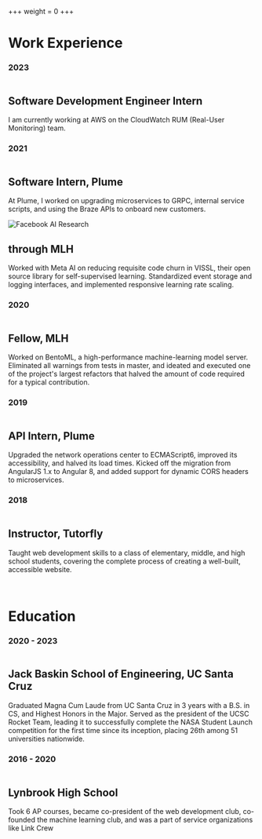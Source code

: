 +++
weight = 0
+++

<div id="experience-container">

# Work Experience

### 2023
<section class="education">
    <div>
        <img src="_index_/aws.png" alt="" data-dark-src="_index_/AWS-Logo-halfwhite.png" data-light-src="_index_/aws.png">
        <h2>Software Development Engineer Intern</h2>
    </div>
    
I am currently working at AWS on the CloudWatch RUM (Real-User Monitoring) team.
</section>

### 2021
<section class="education">
    <div>
        <img src="_index_/plume.png" alt="">
        <h2>Software Intern, Plume</h2>
    </div>

At Plume, I worked on upgrading microservices to GRPC, internal service
scripts, and using the Braze APIs to onboard new customers.
</section>

<section class="education">
    <div>
        <img src="_index_/Meta.jpg" alt="Facebook AI Research">
        <h2>through MLH</h2>
    </div>

Worked with Meta AI on reducing requisite code churn in VISSL, their open source library for 
self-supervised learning. Standardized event storage and logging interfaces, and implemented responsive
learning rate scaling.
</section>

### 2020

<section class="education">
    <div>
        <img src="_index_/mlh-logo-black.svg" data-light-src="_index_/mlh-logo-black.svg" data-dark-src="_index_/mlh-logo-white.svg" alt="">
        <h2>Fellow, MLH</h2>
    </div>
    
Worked on BentoML, a high-performance machine-learning model server. Eliminated all warnings from tests in master, 
and ideated and executed one of the project's largest refactors that halved the amount of code required for 
a typical contribution.
</section>

### 2019

<section class="education">
    <div>
        <img src="_index_/plume.png" alt="">
        <h2>API Intern, Plume</h2>
    </div>

Upgraded the network operations center to ECMAScript6, improved its accessibility, and halved its load times. Kicked off the migration from AngularJS 1.x to Angular 8, and added support for dynamic CORS headers to microservices. 
</section>

### 2018

<section class="education">
    <div>
        <img src="_index_/tutorfly.png" alt="">
        <h2>Instructor, Tutorfly</h2>
    </div>

Taught web development skills to a class of elementary, middle, and high school students, covering the complete process of creating a well-built, accessible website. 
</section>

<br>

# Education

### 2020 - 2023

<section class="education">
    <div>
        <img src="_index_/ucsc.png" alt="">
        <h2>Jack Baskin School of Engineering, UC Santa Cruz</h2>
    </div>
    
Graduated Magna Cum Laude from UC Santa Cruz in 3 years with a B.S. in CS, and Highest Honors in the Major.
Served as the president of the UCSC Rocket Team, leading it to successfully complete the NASA Student Launch
competition for the first time since its inception, placing 26th among 51 universities nationwide.
</section>

### 2016 - 2020
<section class="education">
    <div>
        <img src="_index_/lhs.jpg" alt="">
        <h2>Lynbrook High School</h2>
    </div>
    
Took 6 AP courses, became co-president of the web development club, co-founded the machine learning club, and was a part of service organizations like Link Crew
</section>

</div>

